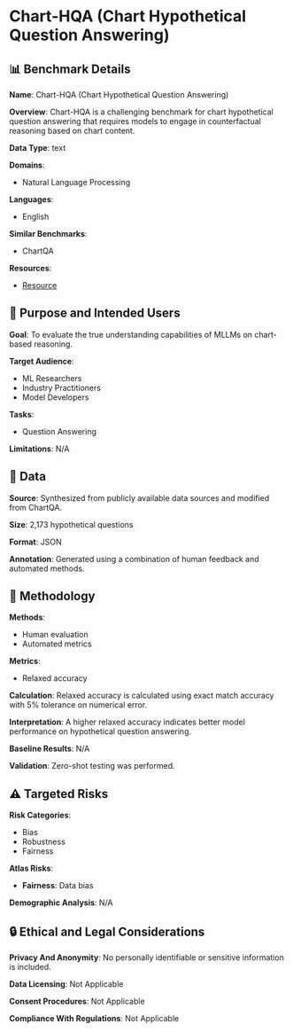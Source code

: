 # Chart-HQA (Chart Hypothetical Question Answering)

## 📊 Benchmark Details

**Name**: Chart-HQA (Chart Hypothetical Question Answering)

**Overview**: Chart-HQA is a challenging benchmark for chart hypothetical question answering that requires models to engage in counterfactual reasoning based on chart content.

**Data Type**: text

**Domains**:
- Natural Language Processing

**Languages**:
- English

**Similar Benchmarks**:
- ChartQA

**Resources**:
- [Resource](https://arxiv.org/abs/2503.04095)

## 🎯 Purpose and Intended Users

**Goal**: To evaluate the true understanding capabilities of MLLMs on chart-based reasoning.

**Target Audience**:
- ML Researchers
- Industry Practitioners
- Model Developers

**Tasks**:
- Question Answering

**Limitations**: N/A

## 💾 Data

**Source**: Synthesized from publicly available data sources and modified from ChartQA.

**Size**: 2,173 hypothetical questions

**Format**: JSON

**Annotation**: Generated using a combination of human feedback and automated methods.

## 🔬 Methodology

**Methods**:
- Human evaluation
- Automated metrics

**Metrics**:
- Relaxed accuracy

**Calculation**: Relaxed accuracy is calculated using exact match accuracy with 5% tolerance on numerical error.

**Interpretation**: A higher relaxed accuracy indicates better model performance on hypothetical question answering.

**Baseline Results**: N/A

**Validation**: Zero-shot testing was performed.

## ⚠️ Targeted Risks

**Risk Categories**:
- Bias
- Robustness
- Fairness

**Atlas Risks**:
- **Fairness**: Data bias

**Demographic Analysis**: N/A

## 🔒 Ethical and Legal Considerations

**Privacy And Anonymity**: No personally identifiable or sensitive information is included.

**Data Licensing**: Not Applicable

**Consent Procedures**: Not Applicable

**Compliance With Regulations**: Not Applicable
